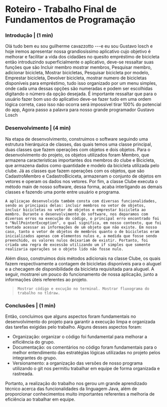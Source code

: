 # Roteiro - Trabalho Final de Fundamentos de Programação

### Introdução | (1 min)

Olá tudo bem eu sou guilherme cavazzotto
---e eu sou Gustavo losch
e hoje iremos apresentar nossa grandiosíssimo aplicativo cujo objetivo é melhorar e facilitar a vida dos cidadães no quesito empréstimo de bicicleta
então introduzindo superficialmente o aplicativo, deve-se ressaltar suas funções que são Incluir membro
 mostrar membros, Pesquisar membro, adicionar bicicleta, Mostrar bicicletas, Pesquisar bicicleta por modelo, Emprestar bicicleta, Devolver bicicleta, mostrar numero de bicicletas disponíveis para empréstimo,
tudo isso organizado por um menu simples, onde cada uma dessas opções são numeradas e podem ser escolhidas digitando o número da opção desejada. É importante ressaltar que para o usuário fazer bom uso do aplicativo deve-se fazer tudo em uma ordem lógica correta, caso isso não ocorra será impossível tirar 100% do potencial do app,
Agora passo a palavra para nosso grande programador Gustavo Losch

### Desenvolvimento | (4 min)

Na etapa de desenvolvimento, construimos o software seguindo uma estrutura hierárquica de classes, das quais temos uma classe principal, duas classes que fazem operações com objetos e dois objetos. Para o desenvolvimento do projeto, os objetos utilizados foram Membro, que armazena características importantes dos membros do clube e Bicicleta, que armazena dados como quantidade e modelo da bicicleta utilizada pelo clube. Já as classes que fazem operações com os objetos, que são CadastroMembro e CadastroBiciceta, armazenam o conjunto de objetos em vetores e operam os dados nos vetores. Por fim, a classe Clube executa o método main de nosso software, dessa forma, acaba interligando as demais classes e fazendo uma ponte entre usuário e programa.

    A aplicaçao desenvolvida também consta com diversas funcionalidades, sendo as principais delas: incluir membros no vetor de objetos, incluir bicicletas no vetor de objetos e emprestar bicicleta ao membro. Durante o desenvolvimento do software, nos deparamos com diversos erros na execução do código, o principal erro encontrado foi o "NullPointerException", o qual significa, em nosso contexto, que foi tentado acessar as informações de um objeto que não existe. Em nosso caso, tanto o vetor de objetos de membros quanto o de bicicletas eram inicializados apenas com elementos nulos e, a medida que fosse sendo preenchido, os valores nulos deixariam de existir. Portanto, foi criada uma regra de excessão utilizando um if simples que somente realizaria operações se o objeto lido não fosse nulo.

Além disso, construimos dois métodos adicionais na classe Clube, os quais fazem respectivamente a contagem de bicicletas disponíveis para o aluguel e a checagem de disponibilidade da bicicleta requisitada para aluguel. A seguir, mostrarei um pouco do funcionamento de nossa aplicação, junto a informações úteis referentes ao projeto.

>     Mostrar código e excução no terminal. Mostrar fluxograma do trabalho no tldraw.

### Conclusões | (1 min)

Então, concluimos que alguns aspectos foram fundamentais no desenvolvimento do projeto para garantir a execução limpa e organizada das tarefas exigidas pelo trabalho. Alguns desses aspectos foram:

* Organização: organizar o código foi fundamental para melhorar a eificiência do grupo.
* Documentação: os comentários no código foram fundamentais para o melhor entendimento das estratégias lógicas utilizadas no projeto pelos integrantes do grupo.
* Versionamento: a organização das versões de nosso programa utilizando o git nos permitiu trabalhar em equipe de forma organizada e rastreada.

Portanto, a realização do trabalho nos gerou um grande aprendizado técnico acerca das funcionalidades da linguagem Java, além de proporcionar conhecimentos muito importantes referentes a melhoria de eficiência ao trabalhar em equipe.
